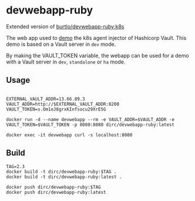 
# devwebapp-ruby

Extended version of [burtlo/devwebapp-ruby:k8s](https://hub.docker.com/r/burtlo/devwebapp-ruby)

The web app used to [demo](https://learn.hashicorp.com/vault/getting-started-k8s/external-vault) the k8s agent injector of Hashicorp Vault. This demo is based on a Vault server in `dev` mode.

By making the VAULT_TOKEN variable, the webapp can be used for a demo with a Vault server in `dev`, `standalone` or `ha` mode.

## Usage

```shell

EXTERNAL_VAULT_ADDR=13.66.89.3
VAULT_ADDR=http://$EXTERNAL_VAULT_ADDR:8200
VAULT_TOKEN=s.Om1eJ8grxKInfsocu29XrE5G

docker run -d --name devwebapp --rm -e VAULT_ADDR=$VAULT_ADDR -e VAULT_TOKEN=$VAULT_TOKEN -p 8080:8080 dirc/devwebapp-ruby:latest

docker exec -it devwebapp curl -s localhost:8080

```

## Build

```shell
TAG=2.3
docker build -t dirc/devwebapp-ruby:$TAG .
docker build -t dirc/devwebapp-ruby:latest .

docker push dirc/devwebapp-ruby:$TAG
docker push dirc/devwebapp-ruby:latest

```
